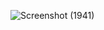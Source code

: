 ![Screenshot (1941)](https://github.com/user-attachments/assets/1c8ae24f-8687-4cdf-a043-2961963bac00)

